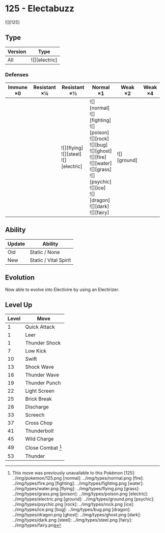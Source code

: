 # 125 - Electabuzz
![][125]

## Type

Version | Type
---     | ---
All     | ![][electric]

### Defenses

Immune ×0 | Resistant ×¼ | Resistant ×½                                   | Normal ×1                                                                                                                                                                                             | Weak ×2         | Weak ×4
---       | ---          | ---                                            | ---                                                                                                                                                                                                   | ---             | ---
&nbsp;    | &nbsp;       | ![][flying]<br>![][steel]<br>![][electric]<br> | ![][normal]<br>![][fighting]<br>![][poison]<br>![][rock]<br>![][bug]<br>![][ghost]<br>![][fire]<br>![][water]<br>![][grass]<br>![][psychic]<br>![][ice]<br>![][dragon]<br>![][dark]<br>![][fairy]<br> | ![][ground]<br> | &nbsp;

## Ability

Update | Ability
---    | ---
Old    | Static / None
New    | Static / Vital Spirit

## Evolution
Now able to evolve into Electivire by using an Electirizer.

## Level Up

Level | Move
---   | ---
1     | Quick Attack
1     | Leer
1     | Thunder Shock
7     | Low Kick
10    | Swift
13    | Shock Wave
16    | Thunder Wave
19    | Thunder Punch
22    | Light Screen
25    | Brick Break
28    | Discharge
33    | Screech
37    | Cross Chop
41    | Thunderbolt
45    | Wild Charge
49    | Close Combat [^1]
53    | Thunder

[^1]: This move was previously unavailable to this Pokémon
[125]: ../img/pokemon/125.png
[normal]: ../img/types/normal.png
[fire]: ../img/types/fire.png
[fighting]: ../img/types/fighting.png
[water]: ../img/types/water.png
[flying]: ../img/types/flying.png
[grass]: ../img/types/grass.png
[poison]: ../img/types/poison.png
[electric]: ../img/types/electric.png
[ground]: ../img/types/ground.png
[psychic]: ../img/types/psychic.png
[rock]: ../img/types/rock.png
[ice]: ../img/types/ice.png
[bug]: ../img/types/bug.png
[dragon]: ../img/types/dragon.png
[ghost]: ../img/types/ghost.png
[dark]: ../img/types/dark.png
[steel]: ../img/types/steel.png
[fairy]: ../img/types/fairy.png

